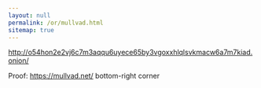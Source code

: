 ```yaml
---
layout: null
permalink: /or/mullvad.html
sitemap: true
---
```


http://o54hon2e2vj6c7m3aqqu6uyece65by3vgoxxhlqlsvkmacw6a7m7kiad.onion/

Proof: https://mullvad.net/ bottom-right corner
